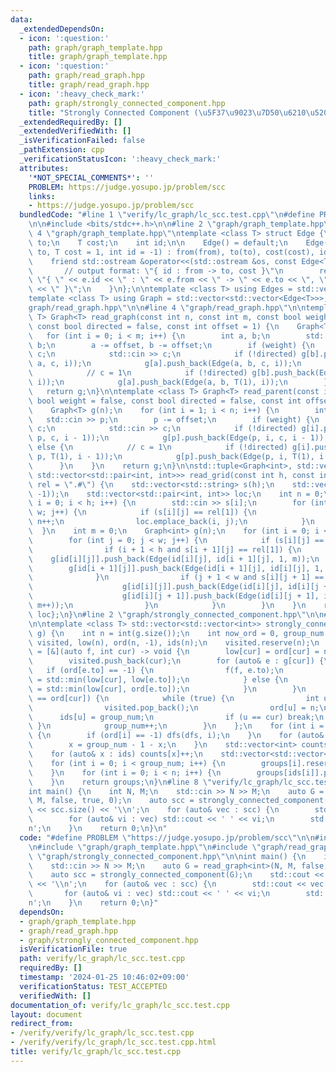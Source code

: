 ```yaml
---
data:
  _extendedDependsOn:
  - icon: ':question:'
    path: graph/graph_template.hpp
    title: graph/graph_template.hpp
  - icon: ':question:'
    path: graph/read_graph.hpp
    title: graph/read_graph.hpp
  - icon: ':heavy_check_mark:'
    path: graph/strongly_connected_component.hpp
    title: "Strongly Connected Component (\u5F37\u9023\u7D50\u6210\u5206)"
  _extendedRequiredBy: []
  _extendedVerifiedWith: []
  _isVerificationFailed: false
  _pathExtension: cpp
  _verificationStatusIcon: ':heavy_check_mark:'
  attributes:
    '*NOT_SPECIAL_COMMENTS*': ''
    PROBLEM: https://judge.yosupo.jp/problem/scc
    links:
    - https://judge.yosupo.jp/problem/scc
  bundledCode: "#line 1 \"verify/lc_graph/lc_scc.test.cpp\"\n#define PROBLEM \"https://judge.yosupo.jp/problem/scc\"\
    \n\n#include <bits/stdc++.h>\n\n#line 2 \"graph/graph_template.hpp\"\n\n#line\
    \ 4 \"graph/graph_template.hpp\"\ntemplate <class T> struct Edge {\n    int from,\
    \ to;\n    T cost;\n    int id;\n\n    Edge() = default;\n    Edge(int from, int\
    \ to, T cost = 1, int id = -1) : from(from), to(to), cost(cost), id(id) {}\n\n\
    \    friend std::ostream &operator<<(std::ostream &os, const Edge<T> &e) {\n \
    \       // output format: \"{ id : from -> to, cost }\"\n        return os <<\
    \ \"{ \" << e.id << \" : \" << e.from << \" -> \" << e.to << \", \" << e.cost\
    \ << \" }\";\n    }\n};\n\ntemplate <class T> using Edges = std::vector<Edge<T>>;\n\
    template <class T> using Graph = std::vector<std::vector<Edge<T>>>;\n#line 2 \"\
    graph/read_graph.hpp\"\n\n#line 4 \"graph/read_graph.hpp\"\n\ntemplate <class\
    \ T> Graph<T> read_graph(const int n, const int m, const bool weight = false,\
    \ const bool directed = false, const int offset = 1) {\n    Graph<T> g(n);\n \
    \   for (int i = 0; i < m; i++) {\n        int a, b;\n        std::cin >> a >>\
    \ b;\n        a -= offset, b -= offset;\n        if (weight) {\n            T\
    \ c;\n            std::cin >> c;\n            if (!directed) g[b].push_back(Edge(b,\
    \ a, c, i));\n            g[a].push_back(Edge(a, b, c, i));\n        } else {\n\
    \            // c = 1\n            if (!directed) g[b].push_back(Edge(b, a, T(1),\
    \ i));\n            g[a].push_back(Edge(a, b, T(1), i));\n        }\n    }\n \
    \   return g;\n}\n\ntemplate <class T> Graph<T> read_parent(const int n, const\
    \ bool weight = false, const bool directed = false, const int offset = 1) {\n\
    \    Graph<T> g(n);\n    for (int i = 1; i < n; i++) {\n        int p;\n     \
    \   std::cin >> p;\n        p -= offset;\n        if (weight) {\n            T\
    \ c;\n            std::cin >> c;\n            if (!directed) g[i].push_back(Edge(i,\
    \ p, c, i - 1));\n            g[p].push_back(Edge(p, i, c, i - 1));\n        }\
    \ else {\n            // c = 1\n            if (!directed) g[i].push_back(Edge(i,\
    \ p, T(1), i - 1));\n            g[p].push_back(Edge(p, i, T(1), i - 1));\n  \
    \      }\n    }\n    return g;\n}\n\nstd::tuple<Graph<int>, std::vector<std::vector<int>>,\
    \ std::vector<std::pair<int, int>>> read_grid(const int h, const int w, std::string\
    \ rel = \".#\") {\n    std::vector<std::string> s(h);\n    std::vector id(h, std::vector<int>(w,\
    \ -1));\n    std::vector<std::pair<int, int>> loc;\n    int n = 0;\n    for (int\
    \ i = 0; i < h; i++) {\n        std::cin >> s[i];\n        for (int j = 0; j <\
    \ w; j++) {\n            if (s[i][j] == rel[1]) {\n                id[i][j] =\
    \ n++;\n                loc.emplace_back(i, j);\n            }\n        }\n  \
    \  }\n    int m = 0;\n    Graph<int> g(n);\n    for (int i = 0; i < h; i++) {\n\
    \        for (int j = 0; j < w; j++) {\n            if (s[i][j] == rel[1]) {\n\
    \                if (i + 1 < h and s[i + 1][j] == rel[1]) {\n                \
    \    g[id[i][j]].push_back(Edge(id[i][j], id[i + 1][j], 1, m));\n            \
    \        g[id[i + 1][j]].push_back(Edge(id[i + 1][j], id[i][j], 1, m++));\n  \
    \              }\n                if (j + 1 < w and s[i][j + 1] == rel[1]) {\n\
    \                    g[id[i][j]].push_back(Edge(id[i][j], id[i][j + 1], 1, m));\n\
    \                    g[id[i][j + 1]].push_back(Edge(id[i][j + 1], id[i][j], 1,\
    \ m++));\n                }\n            }\n        }\n    }\n    return {g, id,\
    \ loc};\n}\n#line 2 \"graph/strongly_connected_component.hpp\"\n\n#line 4 \"graph/strongly_connected_component.hpp\"\
    \n\ntemplate <class T> std::vector<std::vector<int>> strongly_connected_component(Graph<T>&\
    \ g) {\n    int n = int(g.size());\n    int now_ord = 0, group_num = 0;\n    std::vector<int>\
    \ visited, low(n), ord(n, -1), ids(n);\n    visited.reserve(n);\n    auto dfs\
    \ = [&](auto f, int cur) -> void {\n        low[cur] = ord[cur] = now_ord++;\n\
    \        visited.push_back(cur);\n        for (auto& e : g[cur]) {\n         \
    \   if (ord[e.to] == -1) {\n                f(f, e.to);\n                low[cur]\
    \ = std::min(low[cur], low[e.to]);\n            } else {\n                low[cur]\
    \ = std::min(low[cur], ord[e.to]);\n            }\n        }\n        if (low[cur]\
    \ == ord[cur]) {\n            while (true) {\n                int u = visited.back();\n\
    \                visited.pop_back();\n                ord[u] = n;\n          \
    \      ids[u] = group_num;\n                if (u == cur) break;\n           \
    \ }\n            group_num++;\n        }\n    };\n    for (int i = 0; i < n; i++)\
    \ {\n        if (ord[i] == -1) dfs(dfs, i);\n    }\n    for (auto& x : ids) {\n\
    \        x = group_num - 1 - x;\n    }\n    std::vector<int> counts(group_num);\n\
    \    for (auto& x : ids) counts[x]++;\n    std::vector<std::vector<int>> groups(group_num);\n\
    \    for (int i = 0; i < group_num; i++) {\n        groups[i].reserve(counts[i]);\n\
    \    }\n    for (int i = 0; i < n; i++) {\n        groups[ids[i]].push_back(i);\n\
    \    }\n    return groups;\n}\n#line 8 \"verify/lc_graph/lc_scc.test.cpp\"\n\n\
    int main() {\n    int N, M;\n    std::cin >> N >> M;\n    auto G = read_graph<int>(N,\
    \ M, false, true, 0);\n    auto scc = strongly_connected_component(G);\n    std::cout\
    \ << scc.size() << '\\n';\n    for (auto& vec : scc) {\n        std::cout << vec.size();\n\
    \        for (auto& vi : vec) std::cout << ' ' << vi;\n        std::cout << '\\\
    n';\n    }\n    return 0;\n}\n"
  code: "#define PROBLEM \"https://judge.yosupo.jp/problem/scc\"\n\n#include <bits/stdc++.h>\n\
    \n#include \"graph/graph_template.hpp\"\n#include \"graph/read_graph.hpp\"\n#include\
    \ \"graph/strongly_connected_component.hpp\"\n\nint main() {\n    int N, M;\n\
    \    std::cin >> N >> M;\n    auto G = read_graph<int>(N, M, false, true, 0);\n\
    \    auto scc = strongly_connected_component(G);\n    std::cout << scc.size()\
    \ << '\\n';\n    for (auto& vec : scc) {\n        std::cout << vec.size();\n \
    \       for (auto& vi : vec) std::cout << ' ' << vi;\n        std::cout << '\\\
    n';\n    }\n    return 0;\n}"
  dependsOn:
  - graph/graph_template.hpp
  - graph/read_graph.hpp
  - graph/strongly_connected_component.hpp
  isVerificationFile: true
  path: verify/lc_graph/lc_scc.test.cpp
  requiredBy: []
  timestamp: '2024-01-25 10:46:02+09:00'
  verificationStatus: TEST_ACCEPTED
  verifiedWith: []
documentation_of: verify/lc_graph/lc_scc.test.cpp
layout: document
redirect_from:
- /verify/verify/lc_graph/lc_scc.test.cpp
- /verify/verify/lc_graph/lc_scc.test.cpp.html
title: verify/lc_graph/lc_scc.test.cpp
---
```

